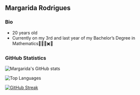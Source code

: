 ## Margarida Rodrigues

### Bio

- 20 years old 
- Currently on my 3rd and last year of my  Bachelor’s Degree in Mathematics🤔💭🔢✖️🧮

### GitHub Statistics

![Margarida's GitHub stats](https://github-readme-stats.vercel.app/api?username=MargaridaR30&show_icons=true&theme=radical)

![Top Languages](https://github-readme-stats.vercel.app/api/top-langs/?username=MargaridaR30&show_icons=true&theme=radical)

[![GitHub Streak](http://github-readme-streak-stats.herokuapp.com?user=MargaridaR30&theme=dark&hide_border=true)](https://git.io/streak-stats)
